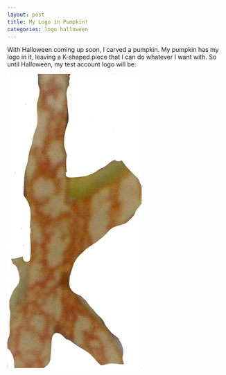 ```yaml
---
layout: post
title: My Logo in Pumpkin!
categories: logo halloween
---
```

With Halloween coming up soon, I carved a pumpkin. My pumpkin has my logo in it, leaving a K-shaped piece that I can do whatever I want
with. So until Halloween, my test account logo will be:

![pumpkin k](/_assets/WIN_20171029_17_05_35_Pro_LI.jpg)
